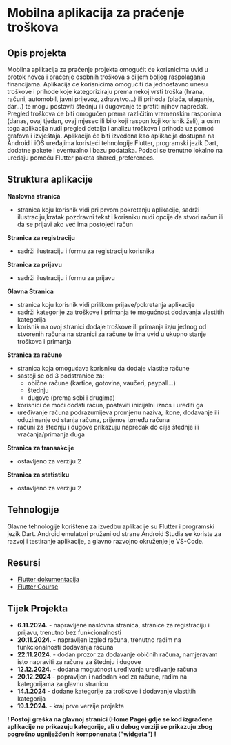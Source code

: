 # Mobilna aplikacija za praćenje troškova

## Opis projekta
Mobilna aplikacija za praćenje projekta omogućit će korisnicima uvid u protok novca i praćenje osobnih troškova s ciljem boljeg raspolaganja financijama. Aplikacija će korisnicima omogućiti da jednostavno unesu troškove i prihode koje kategoriziraju prema nekoj vrsti troška (hrana, računi, automobil, javni prijevoz, zdravstvo...) ili prihoda (plaća, ulaganje, dar...) te mogu postaviti štednju ili dugovanje te pratiti njihov napredak. Pregled troškova će biti omogućen prema različitim vremenskim rasponima (danas, ovaj tjedan, ovaj mjesec ili bilo koji raspon koji korisnik želi), a osim toga aplikacija nudi pregled detalja i analizu troškova i prihoda uz pomoć grafova i izvještaja. Aplikacija će biti izvedena kao aplikacija dostupna na Android i iOS uređajima koristeći tehnologije Flutter, programski jezik Dart, dodatne pakete i eventualno i bazu podataka. Podaci se trenutno lokalno na uređaju pomoću Flutter paketa shared_preferences. 

## Struktura aplikacije
**Naslovna stranica**
- stranica koju korisnik vidi pri prvom pokretanju aplikacije, sadrži ilustraciju,kratak pozdravni tekst i korisniku nudi opcije da stvori račun ili da se prijavi ako već ima postojeći račun


**Stranica za registraciju**
- sadrži ilustraciju i formu za registraciju korisnika


**Stranica za prijavu**
- sadrži ilustraciju i formu za prijavu


**Glavna Stranica**
- stranica koju korisnik vidi prilikom prijave/pokretanja aplikacije
- sadrži kategorije za troškove i primanja te mogućnost dodavanja vlastitih kategorija
- korisnik na ovoj stranici dodaje troškove ili primanja iz/u jednog od stvorenih računa na stranici za račune te ima uvid u ukupno stanje troškova i primanja


**Stranica za račune**
- stranica koja omogućava korisniku da dodaje vlastite račune 
- sastoji se od 3 podstranice za:
  - obične račune (kartice, gotovina, vaučeri, paypall...)
  - štednju 
  - dugove (prema sebi i drugima)
- korisnici će moći dodati račun, postaviti inicijalni iznos i urediti ga
- uređivanje računa podrazumijeva promjenu naziva, ikone, dodavanje ili oduzimanje od stanja računa, prijenos između računa
- računi za štednju i dugove prikazuju napredak do cilja štednje ili vraćanja/primanja duga

**Stranica za transakcije**
- ostavljeno za verziju 2

**Stranica za statistiku**
- ostavljeno za verziju 2

## Tehnologije
Glavne tehnologije korištene za izvedbu aplikacije su Flutter i programski jezik Dart.
Android emulatori pruženi od strane Android Studia se koriste za razvoj i testiranje aplikacije, a glavno razvojno okruženje je VS-Code.

## Resursi
- [Flutter dokumentacija](https://docs.flutter.dev/)
- [Flutter Course](https://www.youtube.com/watch?v=VPvVD8t02U8&t=37026s)

## Tijek Projekta
- **6.11.2024.** - napravljene naslovna stranica, stranice za registraciju i prijavu, trenutno bez funkcionalnosti
- **20.11.2024.** - napravljen izgled računa, trenutno radim na funkcionalnosti dodavanja računa
- **22.11.2024.** - dodan prozor za dodavanje običnih računa, namjeravam isto napraviti za račune za štednju i dugove
- **12.12.2024.** - dodana mogućnost uređivanja uređivanje računa 
- **20.12.2024** - popravljen i nadodan kod za račune, radim na kategorijama za glavnu stranicu
- **14.1.2024** - dodane kategorije za troškove i dodavanje vlastitih kategorija
- **19.1.2024.** - kraj prve verzije projekta

**! Postoji greška na glavnoj stranici (Home Page) gdje se kod izgrađene aplikacije ne prikazuju kategorije, ali u debug verziji se prikazuju zbog pogrešno ugniježđenih komponenata ("widgeta") !**
